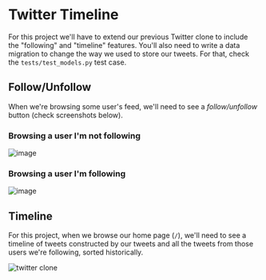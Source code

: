 # Twitter Timeline

For this project we'll have to extend our previous Twitter clone to include the "following" and "timeline" features. You'll also need to write a data migration to change the way we used to store our tweets. For that, check the `tests/test_models.py` test case.

## Follow/Unfollow

When we're browsing some user's feed, we'll need to see a _follow/unfollow_ button (check screenshots below).

### Browsing a user I'm not following

![image](https://cloud.githubusercontent.com/assets/872296/18026719/d71d633c-6c26-11e6-814d-3b29fff9fe0f.png)

### Browsing a user I'm following

![image](https://cloud.githubusercontent.com/assets/872296/18026721/e7f9dfb4-6c26-11e6-8296-05670d7a739c.png)

## Timeline

For this project, when we browse our home page (`/`), we'll need to see a timeline of tweets constructed by our tweets and all the tweets from those users we're following, sorted historically.

![twitter clone](https://cloud.githubusercontent.com/assets/872296/18026739/64dea50a-6c27-11e6-89ec-d05e39ebd545.png)

